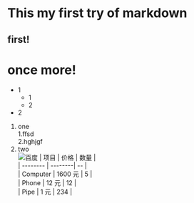 # This my first try of markdown
## first!
# once more!
* 1
    * 1
    * 2
* 2
1. one  
   1.ffsd  
   2.hghjgf  
3. two  
![百度](https://www.baidu.com/img/bd_logo1.png "百度一下，你就知道")
| 项目      |    价格 | 数量  |  
| --------  | --------| -- |  
| Computer  | 1600 元 |  5   |  
| Phone     |   12 元 |  12  |  
| Pipe      |    1 元 | 234  |  


